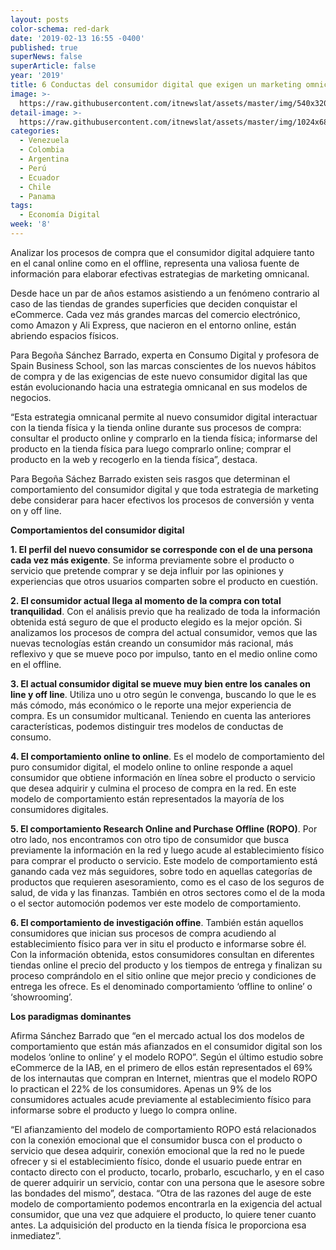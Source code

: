 ```yaml
---
layout: posts
color-schema: red-dark
date: '2019-02-13 16:55 -0400'
published: true
superNews: false
superArticle: false
year: '2019'
title: 6 Conductas del consumidor digital que exigen un marketing omnicanal
image: >-
  https://raw.githubusercontent.com/itnewslat/assets/master/img/540x320/Consumidor-Digital-p.jpg
detail-image: >-
  https://raw.githubusercontent.com/itnewslat/assets/master/img/1024x680/Consumidor-Digital-g.jpg
categories:
  - Venezuela
  - Colombia
  - Argentina
  - Perú
  - Ecuador
  - Chile
  - Panama
tags:
  - Economía Digital
week: '8'
---
```

Analizar los procesos de compra que el consumidor digital adquiere tanto en el canal online como en el offline, representa una valiosa fuente de información para elaborar efectivas estrategias de marketing omnicanal.
 
Desde hace un par de años estamos asistiendo a un fenómeno contrario al caso de las tiendas de grandes superficies que deciden conquistar el eCommerce. Cada vez más grandes  marcas del comercio electrónico, como Amazon y Ali Express, que nacieron en el entorno online, están abriendo espacios físicos.
 
Para Begoña Sánchez Barrado, experta en Consumo Digital y profesora de Spain Business School, son las marcas conscientes de los nuevos hábitos de compra y de las  exigencias de este nuevo consumidor digital las que están evolucionando hacia una estrategia omnicanal en sus modelos de negocios.
 
“Esta estrategia omnicanal permite al nuevo consumidor digital interactuar con la tienda física y la tienda online durante sus procesos de compra: consultar el producto online y comprarlo en la tienda física; informarse del producto en la tienda física para luego comprarlo online; comprar el producto en la web y recogerlo en la tienda física”, destaca.
 
Para Begoña Sáchez Barrado existen seis rasgos que determinan el comportamiento del consumidor digital y que toda estrategia de marketing debe considerar para hacer efectivos los procesos de conversión y venta on y off line.
 
**Comportamientos del consumidor digital**
 
**1. El perfil del nuevo consumidor se corresponde con el de una persona cada vez más exigente**. Se informa previamente sobre el producto o servicio que pretende comprar y se deja influir por las opiniones y experiencias que otros usuarios comparten sobre el producto en cuestión.
 
**2. El consumidor actual llega al momento de la compra con total tranquilidad**. Con el análisis previo que ha realizado de toda la información obtenida está seguro de que el producto elegido es la mejor opción. Si analizamos los procesos de compra del actual consumidor, vemos que las nuevas tecnologías están creando un consumidor más racional, más reflexivo y que se mueve poco por impulso, tanto en el medio online como en el offline.

**3. El actual consumidor digital se mueve muy bien entre los canales on line y off line**. Utiliza uno u otro según le convenga, buscando lo que le es más cómodo, más económico o le reporte una mejor experiencia de compra. Es un consumidor multicanal. Teniendo en cuenta las anteriores características, podemos distinguir tres modelos de conductas de consumo.
 
**4. El comportamiento online to online**. Es el modelo de comportamiento del puro consumidor digital, el modelo online to online responde a aquel consumidor que obtiene información en línea sobre el producto o servicio que desea adquirir y culmina el proceso de compra en la red. En este modelo de comportamiento están representados la mayoría de los consumidores digitales.
 
**5. El comportamiento Research Online and Purchase Offline (ROPO)**. Por otro lado, nos encontramos con otro tipo de consumidor que busca previamente la información en la red y luego acude al establecimiento físico para comprar el producto o servicio. Este modelo de comportamiento está ganando cada vez más seguidores, sobre todo en aquellas categorías de productos que requieren asesoramiento, como es el caso de los seguros de salud, de vida y las finanzas. También en otros sectores como el de la moda o el sector automoción podemos ver este modelo de comportamiento.
 
**6. El comportamiento de investigación offine**. También están aquellos consumidores que inician sus procesos de compra acudiendo al establecimiento físico para ver in situ el producto e informarse sobre él. Con la información obtenida, estos consumidores consultan en diferentes tiendas online el precio del producto y los tiempos de entrega y finalizan su proceso comprándolo en el sitio online que mejor precio y condiciones de entrega les ofrece. Es el denominado comportamiento ‘offline to online’ o ‘showrooming’.
 
**Los paradigmas dominantes**
 
Afirma Sánchez Barrado que “en el mercado actual los dos modelos de comportamiento que están más afianzados en el consumidor digital son los modelos ‘online to online’ y el modelo ROPO”. Según el último estudio sobre eCommerce de la IAB, en el primero de ellos están representados el 69% de los internautas que compran en Internet, mientras que el modelo ROPO lo practican el 22% de los consumidores. Apenas un 9% de los consumidores actuales acude previamente al establecimiento físico para informarse sobre el producto y luego lo compra online. 
 
“El afianzamiento del modelo de comportamiento ROPO está relacionados con la conexión emocional que el consumidor busca con el producto o servicio que desea adquirir, conexión emocional que la red no le puede ofrecer y si el establecimiento físico, donde el usuario puede entrar en contacto directo con el producto, tocarlo, probarlo, escucharlo, y en el caso de querer adquirir un servicio, contar con una persona que le asesore sobre las bondades del mismo”, destaca. “Otra de las razones del auge de este modelo de comportamiento podemos encontrarla en la exigencia del actual consumidor, que una vez que adquiere el producto, lo quiere tener cuanto antes. La adquisición del producto en la tienda física le proporciona esa inmediatez”.